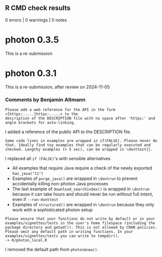 ## R CMD check results

0 errors | 0 warnings | 0 notes

# photon 0.3.5

This is a re-submission


# photon 0.3.1

This is a re-submission, after review on 2024-11-05

### Comments by Benjamin Altmann

```
Please add a web reference for the API in the form <[https:.....]https:.....> to the
description of the DESCRIPTION file with no space after 'https:' and
angle brackets for auto-linking.
```

I added a reference of the public API to the DESCRIPTION file.

```
Some code lines in examples are wrapped in if(FALSE). Please never do
that. Ideally find toy examples that can be regularly executed and
checked. Lengthy examples (> 5 sec), can be wrapped in \donttest{}.
```

I replaced all `if (FALSE)`'s with sensible alternatives

  * All examples that require Java require a check of the newly exported `has_java("11")`
  * Examples of `purge_java()` are wrapped in `\dontrun` to prevent accidentally killing non-photon Java processes
  * The last example of `download_searchindex()` is wrapped in `\dontrun` because it can take hours and should never be run without full intent, even if `--run-donttest`
  * Examples of `structured()` are wrapped in `\dontrun` because they only work with a sophisticated photon setup

```
Please ensure that your functions do not write by default or in your
examples/vignettes/tests in the user's home filespace (including the
package directory and getwd()). This is not allowed by CRAN policies.
Please omit any default path in writing functions. In your
examples/vignettes/tests you can write to tempdir().
-> R/photon_local.R
```

I removed the default path from `photon$new()`.
